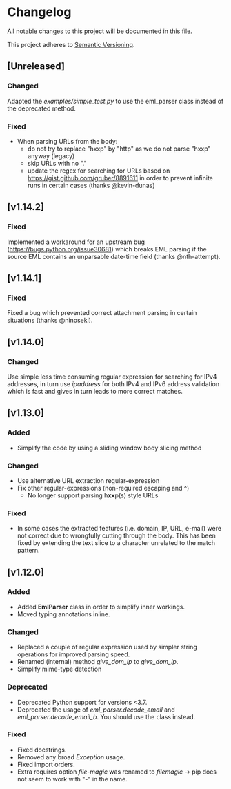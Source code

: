 # Changelog
All notable changes to this project will be documented in this file.

This project adheres to [Semantic Versioning](https://semver.org/spec/v2.0.0.html).

## [Unreleased]
### Changed
Adapted the *examples/simple_test.py* to use the eml_parser class instead of the deprecated method.

### Fixed
- When parsing URLs from the body:
    - do not try to replace "hxxp" by "http" as we do not parse "hxxp" anyway (legacy)
    - skip URLs with no "."
    - update the regex for searching for URLs based on https://gist.github.com/gruber/8891611 in order to prevent infinite runs in certain cases (thanks @kevin-dunas)

## [v1.14.2]
### Fixed
Implemented a workaround for an upstream bug (https://bugs.python.org/issue30681) which breaks EML parsing if the source EML contains an unparsable date-time field (thanks @nth-attempt).

## [v1.14.1]
### Fixed
Fixed a bug which prevented correct attachment parsing in certain situations (thanks @ninoseki).

## [v1.14.0]
### Changed
Use simple less time consuming regular expression for searching for IPv4 addresses, in turn use *ipaddress* for both IPv4 and IPv6 address validation which is fast and gives in turn leads to more correct matches.

## [v1.13.0]
### Added
- Simplify the code by using a sliding window body slicing method

### Changed
- Use alternative URL extraction regular-expression
- Fix other regular-expressions (non-required escaping and ^)
  - No longer support parsing h**xx**p(s) style URLs

### Fixed
- In some cases the extracted features (i.e. domain, IP, URL, e-mail) were not correct due to wrongfully cutting through the body. This has been fixed by extending the text slice to a character unrelated to the match pattern.

## [v1.12.0]
### Added
- Added **EmlParser** class in order to simplify inner workings.
- Moved typing annotations inline.

### Changed
- Replaced a couple of regular expression used by simpler string operations for improved parsing speed.
- Renamed (internal) method *give_dom_ip* to *give_dom_ip*.
- Simplify mime-type detection

### Deprecated
- Deprecated Python support for versions <3.7.
- Deprecated the usage of *eml_parser.decode_email* and *eml_parser.decode_email_b*. You should use the class instead.

### Fixed
- Fixed docstrings.
- Removed any broad *Exception* usage.
- Fixed import orders.
- Extra requires option *file-magic* was renamed to *filemagic* -> pip does not seem to work with "-" in the name.